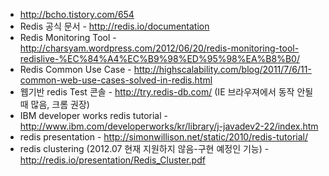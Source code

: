 - http://bcho.tistory.com/654
- Redis 공식 문서 -  http://redis.io/documentation
- Redis Monitoring Tool - http://charsyam.wordpress.com/2012/06/20/redis-monitoring-tool-redislive-%EC%84%A4%EC%B9%98%ED%95%98%EA%B8%B0/
- Redis Common Use Case -  http://highscalability.com/blog/2011/7/6/11-common-web-use-cases-solved-in-redis.html
- 웹기반 redis Test 콘솔 - http://try.redis-db.com/ (IE 브라우져에서 동작 안될때 많음, 크롬 권장)
- IBM developer works redis tutorial -  http://www.ibm.com/developerworks/kr/library/j-javadev2-22/index.htm
- redis presentation - http://simonwillison.net/static/2010/redis-tutorial/
- redis clustering (2012.07 현재 지원하지 않음-구현 예정인 기능) -  http://redis.io/presentation/Redis_Cluster.pdf
